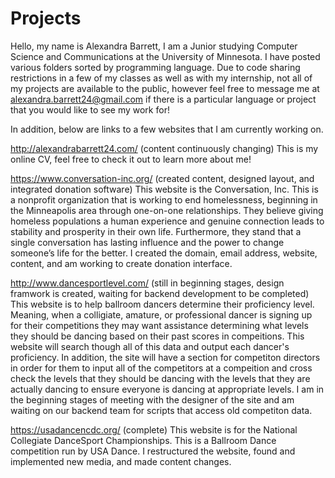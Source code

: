 # Projects

Hello, my name is Alexandra Barrett, I am a Junior studying Computer Science and Communications at the University of Minnesota.
I have posted various folders sorted by programming language. Due to code sharing restrictions in a few of my classes as well as with my internship, not all of my projects are available to the public, however feel free to message me at alexandra.barrett24@gmail.com if there is a particular language or project that you would like to see my work for!

In addition, below are links to a few websites that I am currently working on.

http://alexandrabarrett24.com/ (content continuously changing)
This is my online CV, feel free to check it out to learn more about me!

https://www.conversation-inc.org/ (created content, designed layout, and integrated donation software)
This website is the Conversation, Inc. This is a nonprofit organization that is working to end homelessness, beginning in the Minneapolis area through one-on-one relationships. They believe giving homeless populations a human experience and genuine connection leads to stability and prosperity in their own life. Furthermore, they stand that a single conversation has lasting influence and the power to change someone’s life for the better.
I created the domain, email address, website, content, and am working to create donation interface.

http://www.dancesportlevel.com/ (still in beginning stages, design framwork is created, waiting for backend development to be completed)
This website is to help ballroom dancers determine their proficiency level. Meaning, when a colligiate, amature, or professional dancer is signing up for their competitions they may want assistance determining what levels they should be dancing based on their past scores in compeitions. This website will search though all of this data and output each dancer's proficiency. In addition, the site will have a section for competiton directors in order for them to input all of the competitors at a compeition and cross check the levels that they should be dancing with the levels that they are actually dancing to ensure everyone is dancing at appropriate levels. I am in the beginning stages of meeting with the designer of the site and am waiting on our backend team for scripts that access old competiton data.

https://usadancencdc.org/ (complete)
This website is for the National Collegiate DanceSport Championships. This is a Ballroom Dance competition run by USA Dance. 
I restructured the website, found and implemented new media, and made content changes.
